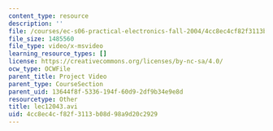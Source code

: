 ```yaml
---
content_type: resource
description: ''
file: /courses/ec-s06-practical-electronics-fall-2004/4cc8ec4cf82f3113b08d98a9d20c2929_lec12043.avi
file_size: 1485560
file_type: video/x-msvideo
learning_resource_types: []
license: https://creativecommons.org/licenses/by-nc-sa/4.0/
ocw_type: OCWFile
parent_title: Project Video
parent_type: CourseSection
parent_uid: 13644f8f-5336-194f-60d9-2df9b34e9e8d
resourcetype: Other
title: lec12043.avi
uid: 4cc8ec4c-f82f-3113-b08d-98a9d20c2929
---
```

